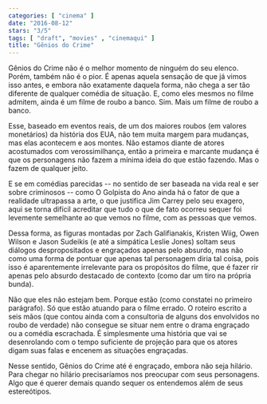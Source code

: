 ```yaml
---
categories: [ "cinema" ]
date: "2016-08-12"
stars: "3/5"
tags: [ "draft", "movies" , "cinemaqui" ]
title: "Gênios do Crime"
---
```

Gênios do Crime não é o melhor momento de ninguém do seu
elenco. Porém, também não é o pior. É apenas aquela sensação de que
já vimos isso antes, e embora não exatamente daquela forma, não chega
a ser tão diferente de qualquer comédia de situação. E, como eles
mesmos no filme admitem, ainda é um filme de roubo a banco. Sim. Mais
um filme de roubo a banco.

Esse, baseado em eventos reais, de um dos maiores roubos (em valores
monetários) da história dos EUA, não tem muita margem para mudanças,
mas elas acontecem e aos montes. Não estamos diante de atores acostumados
com verossimilhança, então a primeira e marcante mudança é que os
personagens não fazem a mínima ideia do que estão fazendo. Mas o
fazem de qualquer jeito.

E se em comédias parecidas -- no sentido de ser baseada na vida real e
ser sobre criminosos -- como O Golpista do Ano ainda há o fator de que a
realidade ultrapassa a arte, o que justifica Jim Carrey pelo seu exagero,
aqui se torna difícil acreditar que tudo o que de fato ocorreu sequer
foi levemente semelhante ao que vemos no filme, com as pessoas que vemos.

Dessa forma, as figuras montadas por Zach Galifianakis, Kristen Wiig,
Owen Wilson e Jason Sudeikis (e até a simpática Leslie Jones) soltam
seus diálogos despropositados e engraçados apenas pelo absurdo, mas
não como uma forma de pontuar que apenas tal personagem diria tal coisa,
pois isso é aparentemente irrelevante para os propósitos do filme,
que é fazer rir apenas pelo absurdo destacado de contexto (como dar um
tiro na própria bunda).

Não que eles não estejam bem. Porque estão (como constatei no
primeiro parágrafo). Só que estão atuando para o filme errado. O
roteiro escrito a seis mãos (que contou ainda com a consultoria de
alguns dos envolvidos no roubo de verdade) não consegue se situar nem
entre o drama engraçado ou a comédia escrachada. É simplesmente uma
história que vai se desenrolando com o tempo suficiente de projeção
para que os atores digam suas falas e encenem as situações engraçadas.

Nesse sentido, Gênios do Crime até é engraçado, embora não seja
hilário. Para chegar no hilário precisaríamos nos preocupar com seus
personagens. Algo que é querer demais quando sequer os entendemos além
de seus estereótipos.
